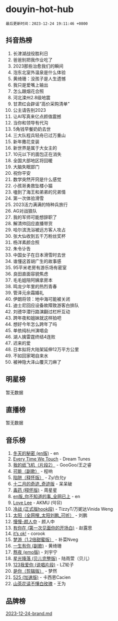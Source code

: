 # douyin-hot-hub

`最后更新时间：2023-12-24 19:11:46 +0800`

## 抖音热榜

1. 长津湖战役胜利日
1. 爸爸别把我作业吃了
1. 2023那些治愈我们的瞬间
1. 泡东北室外温泉是什么体验
1. 黄绮珊：没孩子是人生遗憾
1. 我只是爱嘴上输出
1. 怎么跟烟花合照
1. 河北滦州2.8级地震
1. 甘肃红会辟谣“高价采购清单”
1. 公主请告别2023
1. 让AI写真来亿点颜值震撼
1. 当你和领导有代沟
1. 5角钱早餐奶奶去世
1. 三大队程兵轻舟已过万重山
1. 新年撒花变装
1. 新世界是属于大女主的
1. 10元以下的面包正在消失
1. 全国大部地区将回暖
1. 大脑失眠部门
1. 祝你平安
1. 数学突然开窍是什么感觉
1. 小孩哥勇救坠楼小猫
1. 嗑到了海王和弟弟的兄弟情
1. 第一次体验滑雪
1. 2023活力满满的特种兵旅行
1. AG对战狼队
1. 我的军师可能想辞职了
1. 解清帅回应直播带货
1. 哈尔滨洗浴被远方客人攻占
1. 张大仙收到五千万粉丝奖杯
1. 杨洋素颜合照
1. 朱令讣告
1. 中国女子在日本滑雪时去世
1. 谁懂这首胡广生的故事感
1. 95平米老房有游乐场有密室
1. 良田直面容貌焦虑
1. 毛毛姐陪阿姨拿房本
1. 鸣龙少年里的热烈青春
1. 管泽元余霜婚礼
1. 伊朗将领：地中海可能被关闭
1. 迪士尼回应设备故障致游客白排队
1. 刘德华潜行路演翻过栏杆互动
1. 跨年夜和姐妹就这样拍吧
1. 想好今年怎么跨年了吗
1. 单依纯杭州演唱会
1. 湖人擒雷霆终结4连败
1. 迟来的爱
1. 日本拟将大陆架延伸12万平方公里
1. 不如回家喝自来水
1. 被神隐大泽山覆灭刀麻了

## 明星榜

暂无数据

## 直播榜

暂无数据

## 音乐榜

1. [冬天的秘密 (en版)](https://sf3-cdn-tos.douyinstatic.com/obj/tos-cn-ve-2774/okIuMHDdzyf3FjGK4Lphe1vfHcQaPIHAg0Z4CR) - en
1. [Every Time We Touch](https://sf6-cdn-tos.douyinstatic.com/obj/tos-cn-ve-2774/ogN6lUKQeBBfEVhIOMikG1CcJjugxk1tztZyhP) - Dream Tunes
1. [我的纸飞机（片段2）](https://sf6-cdn-tos.douyinstatic.com/obj/tos-cn-ve-2774/oM2ZrKcg2CD5AeRB2gkeXOFB1IxAGJdZPazYHf) - GooGoo/王之睿
1. [可能（副歌）](https://sf3-cdn-tos.douyinstatic.com/obj/tos-cn-ve-2774/cde1731888894259b333569393c2fb51) - 程响
1. [陷阱（释怀版）](https://sf3-cdn-tos.douyinstatic.com/obj/tos-cn-ve-2774/oE8C21LeZrzKLDFfQYgMzx4GAIHageG5IzayY7) - Zy/白允y
1. [十二月的奇迹_奇迹版](https://sf3-cdn-tos.douyinstatic.com/obj/tos-cn-ve-2774/oMslvA9FBzGMGHnyUuoiiUjtIAXfMz6tzwByW8) - 呆呆破
1. [毒药 (释怀版)](https://sf3-cdn-tos.douyinstatic.com/obj/tos-cn-ve-2774/oYILMEAzspdZBIzy4frJNB8ZHPHWAhiwowd4Ad) - 周星星
1. [en版_你不知道的事_全网已上](https://sf6-cdn-tos.douyinstatic.com/obj/tos-cn-ve-2774/o4QbYLDezHUtFyDKdF9XfmPhIewaqEQAggj6Cb) - en
1. [Love Lee](https://sf6-cdn-tos.douyinstatic.com/obj/tos-cn-ve-2774/o05GbkJGbCBTdDnMtB0fwOYgkeZp23vrWQDQBS) - AKMU (악뮤)
1. [冷战 (正式版hook段)](https://sf3-cdn-tos.douyinstatic.com/obj/tos-cn-ve-2774/oMuEoiBasWApEMVDgNiI8VAByNmwo5J0pyf8Yx) - TizzyT/万妮达Vinida Weng
1. [太阳（全网搜_太阳刘鹏_可听）](https://sf3-cdn-tos.douyinstatic.com/obj/tos-cn-ve-2774/ogWbyIQnlBFImVbeDocRdCIYtBHlbJXgfZMvgz) - 刘鹏
1. [慢慢-颜人中](https://sf3-cdn-tos.douyinstatic.com/obj/tos-cn-ve-2774/ocjHNfBXdBxQNC8ZGAeoLMFTUgtBg8bkExunDC) - 颜人中
1. [有你在 (第一次见面你的开场白)](https://sf6-cdn-tos.douyinstatic.com/obj/tos-cn-ve-2774/oAthrQ3ClJBfI57uBoFEgNDYtNCZ0TSYQQfxQ0) - 赵露思
1. [it’s ok!](https://sf6-cdn-tos.douyinstatic.com/obj/tos-cn-ve-2774/0fc4d0ee28444bd0ab76e8b7c0003f52) - corook
1. [梦游（1.2倍甜蜜版）](https://sf3-cdn-tos.douyinstatic.com/obj/tos-cn-ve-2774/o4gyAUm8hwufoEABmwVIiQtHsFuGzAEEWtNMzo) - 补菜Nveg
1. [一生有你 (副歌)](https://sf3-cdn-tos.douyinstatic.com/obj/tos-cn-ve-2774/o8xzM8HLaQzgMiJ96FKAWCenIuzkFpfClDdmeW) - 黄绮珊
1. [熬夜 (emo版)](https://sf3-cdn-tos.douyinstatic.com/obj/tos-cn-ve-2774/ocQZvZErLThAfNQOtBZ178gQDfCDFBL9iB5lvY) - 刘宇宁
1. [星光降落 (贝儿完整版)](https://sf6-cdn-tos.douyinstatic.com/obj/tos-cn-ve-2774/okwB9hAwyAtsFFkFBzAX1hOOfQuIoMNs0W2Mwr) - 陆雨萱（贝儿）
1. [123我爱你 (说唱片段)](https://sf3-cdn-tos.douyinstatic.com/obj/tos-cn-ve-2774/oYCWFpY0hL9kda0dQKIGDYeKYfQmAse0DgpDjz) - LZ轮子
1. [是你（剪辑版）](https://sf6-cdn-tos.douyinstatic.com/obj/tos-cn-ve-2774/46019dae783c4c969944217fe1cfafc4) - 梦然
1. [525 (加速版)](https://sf3-cdn-tos.douyinstatic.com/obj/tos-cn-ve-2774/oIfKCtqfDyP8Vc9FpAPgWMyezT6LnDT1abRwGg) - 卡西恩Cacien
1. [山茶花读不懂白玫瑰](https://sf3-cdn-tos.douyinstatic.com/obj/tos-cn-ve-2774/osfn8B7DktrRHEPJgPCfDbw7QDQEkwC16BxZg9) - 王为

## 品牌榜

[2023-12-24-brand.md](2023-12-24-brand.md)
